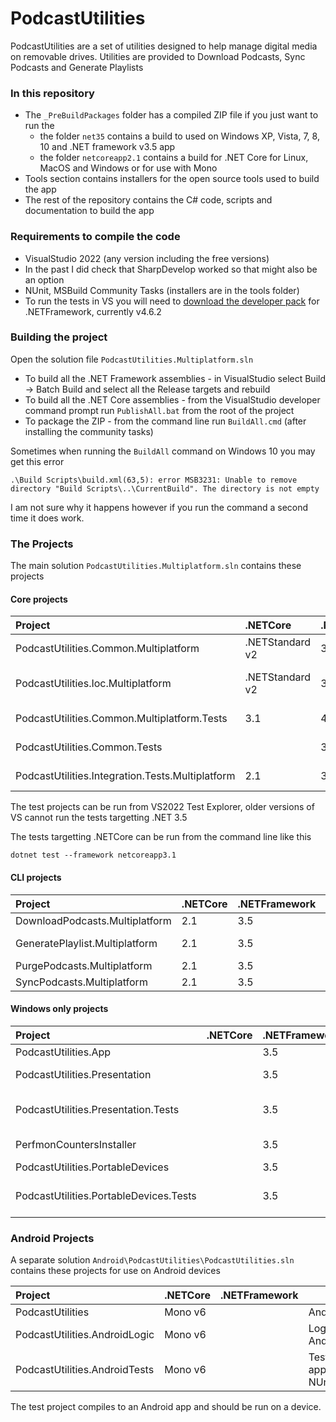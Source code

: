 # PodcastUtilities #

PodcastUtilities are a set of utilities designed to help manage digital media on removable drives. Utilities are provided to Download Podcasts, Sync Podcasts and Generate Playlists

### In this repository ###

* The ```_PreBuildPackages``` folder has a compiled ZIP file if you just want to run the
  - the folder `net35` contains a build to used on Windows XP, Vista, 7, 8, 10 and .NET framework v3.5  app
  - the folder `netcoreapp2.1` contains a build for .NET Core for Linux, MacOS and Windows or for use with Mono
* Tools section contains installers for the open source tools used to build the app
* The rest of the repository contains the C# code, scripts and documentation to build the app

### Requirements to compile the code ###

* VisualStudio 2022 (any version including the free versions)
* In the past I did check that SharpDevelop worked so that might also be an option
* NUnit, MSBuild Community Tasks (installers are in the tools folder)
* To run the tests in VS you will need to [download the developer pack](https://dotnet.microsoft.com/en-us/download/visual-studio-sdks?cid=msbuild-developerpacks) for .NETFramework, currently v4.6.2

### Building the project

Open the solution file `PodcastUtilities.Multiplatform.sln`

* To build all the .NET Framework assemblies - in VisualStudio select Build -> Batch Build and select all the Release targets and rebuild
* To build all the .NET Core assemblies - from the VisualStudio developer command prompt run `PublishAll.bat` from the root of the project
* To package the ZIP - from the command line run `BuildAll.cmd` (after installing the community tasks)

Sometimes when running the `BuildAll` command on Windows 10 you may get this error

```
.\Build Scripts\build.xml(63,5): error MSB3231: Unable to remove directory "Build Scripts\..\CurrentBuild". The directory is not empty
```

I am not sure why it happens however if you run the command a second time it does work.

### The Projects

The main solution `PodcastUtilities.Multiplatform.sln` contains these projects

#### Core projects

| Project                                           | .NETCore         | .NETFramework | Notes
|:--------------------------------------------------|:-----------------|:--------------|-------
| PodcastUtilities.Common.Multiplatform             | .NETStandard v2  | 3.5           | Core functionality
| PodcastUtilities.Ioc.Multiplatform                | .NETStandard v2  | 3.5           | Optional IoC container for the core assembly
| PodcastUtilities.Common.Multiplatform.Tests       | 3.1              | 4.6.2         | Core tests, NUnit/Moq
| PodcastUtilities.Common.Tests                     |                  | 3.5           | Core tests, NUnit/Rhino.Mocks
| PodcastUtilities.Integration.Tests.Multiplatform  | 2.1              | 3.5           | Integration tests, to be run on target

The test projects can be run from VS2022 Test Explorer, older versions of VS cannot run the tests targetting .NET 3.5

The tests targetting .NETCore can be run from the command line like this

```
dotnet test --framework netcoreapp3.1
```

#### CLI projects

| Project                                           | .NETCore         | .NETFramework | Notes
|:--------------------------------------------------|:-----------------|:--------------|-------
| DownloadPodcasts.Multiplatform                    | 2.1              | 3.5           | Downloader
| GeneratePlaylist.Multiplatform                    | 2.1              | 3.5           | Playlist generator
| PurgePodcasts.Multiplatform                       | 2.1              | 3.5           | Purger
| SyncPodcasts.Multiplatform                        | 2.1              | 3.5           | Sync

#### Windows only projects

| Project                                           | .NETCore         | .NETFramework | Notes
|:--------------------------------------------------|:-----------------|:--------------|-------
| PodcastUtilities.App                              |                  | 3.5           | Windows GUI
| PodcastUtilities.Presentation                     |                  | 3.5           | logic for Windows GUI
| PodcastUtilities.Presentation.Tests               |                  | 3.5           | tests for Windows GUI, NUnit/Rhino.Mocks
| PerfmonCountersInstaller                          |                  | 3.5           | Installer for the perfmon counters
| PodcastUtilities.PortableDevices                  |                  | 3.5           | MTP support
| PodcastUtilities.PortableDevices.Tests            |                  | 3.5           | Tests MTP support, NUnit/Rhino.Mocks

### Android Projects

A separate solution `Android\PodcastUtilities\PodcastUtilities.sln` contains these projects for use on Android devices

| Project                                           | .NETCore         | .NETFramework | Notes
|:--------------------------------------------------|:-----------------|:--------------|-------
| PodcastUtilities                                  | Mono v6          |               | Android app
| PodcastUtilities.AndroidLogic                     | Mono v6          |               | Logic for Android app
| PodcastUtilities.AndroidTests                     | Mono v6          |               | Tests for Android app, NUnit/FakeItEasy

The test project compiles to an Android app and should be run on a device.


